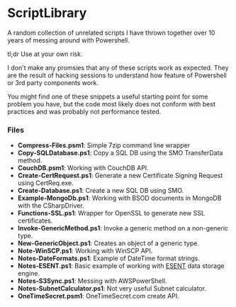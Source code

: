 ScriptLibrary
=============

A random collection of unrelated scripts I have thrown together over 10 years of messing around with Powershell.

tl;dr Use at your own risk.

I don't make any promsies that any of these scripts work as expected. They are the result of hacking sessions to understand how feature of Powershell or 3rd party components work.

You might find one of these snippets a useful starting point for some problem you have, but the code most likely does not conform with best practices and was probably not performance tested.


### Files

* **Compress-Files.psm1**: Simple 7zip command line wrapper
* **Copy-SQLDatabase.ps1**: Copy a SQL DB using the SMO TransferData method.
* **CouchDB.psm1**: Working with CouchDB API.
* **Create-CertRequest.ps1**: Generate a new Certificate Signing Request using CertReq.exe.
* **Create-Database.ps1**: Create a new SQL DB using SMO.
* **Example-MongoDb.ps1**: Working with BSOD documents in MongoDB with the CSharpDriver.
* **Functions-SSL.ps1**: Wrapper for OpenSSL to generate new SSL certificates.
* **Invoke-GenericMethod.ps1**: Invoke a generic method on a non-generic type.
* **New-GenericObject.ps1**: Creates an object of a generic type.
* **Note-WinSCP.ps1**: Working with WinSCP API.
* **Notes-DateFormats.ps1**: Example of DateTime format strings.
* **Notes-ESENT.ps1**: Basic example of working with [ESENT](http://en.wikipedia.org/wiki/ESENT "Extensible Storage Engine") data storage engine.
* **Notes-S3Sync.ps1**: Messing with AWSPowerShell.
* **Notes-SubnetCalculator.ps1**: Not very useful Subnet calculator.
* **OneTimeSecret.psm1**: OneTimeSecret.com create API.
